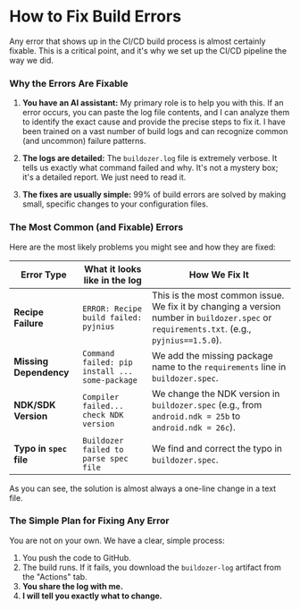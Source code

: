 # How to Fix Build Errors

Any error that shows up in the CI/CD build process is almost certainly fixable. This is a critical point, and it's why we set up the CI/CD pipeline the way we did.

### Why the Errors Are Fixable

1.  **You have an AI assistant:** My primary role is to help you with this. If an error occurs, you can paste the log file contents, and I can analyze them to identify the exact cause and provide the precise steps to fix it. I have been trained on a vast number of build logs and can recognize common (and uncommon) failure patterns.

2.  **The logs are detailed:** The `buildozer.log` file is extremely verbose. It tells us exactly what command failed and why. It's not a mystery box; it's a detailed report. We just need to read it.

3.  **The fixes are usually simple:** 99% of build errors are solved by making small, specific changes to your configuration files.

### The Most Common (and Fixable) Errors

Here are the most likely problems you might see and how they are fixed:

| Error Type             | What it looks like in the log                  | How We Fix It                                                                                                                               |
| ---------------------- | ---------------------------------------------- | ------------------------------------------------------------------------------------------------------------------------------------------- |
| **Recipe Failure**     | `ERROR: Recipe build failed: pyjnius`          | This is the most common issue. We fix it by changing a version number in `buildozer.spec` or `requirements.txt`. (e.g., `pyjnius==1.5.0`). |
| **Missing Dependency** | `Command failed: pip install ... some-package` | We add the missing package name to the `requirements` line in `buildozer.spec`.                                                           |
| **NDK/SDK Version**    | `Compiler failed... check NDK version`         | We change the NDK version in `buildozer.spec` (e.g., from `android.ndk = 25b` to `android.ndk = 26c`).                                     |
| **Typo in `spec` file**| `Buildozer failed to parse spec file`          | We find and correct the typo in `buildozer.spec`.                                                                                           |

As you can see, the solution is almost always a one-line change in a text file.

### The Simple Plan for Fixing Any Error

You are not on your own. We have a clear, simple process:

1.  You push the code to GitHub.
2.  The build runs. If it fails, you download the `buildozer-log` artifact from the "Actions" tab.
3.  **You share the log with me.**
4.  **I will tell you exactly what to change.**
